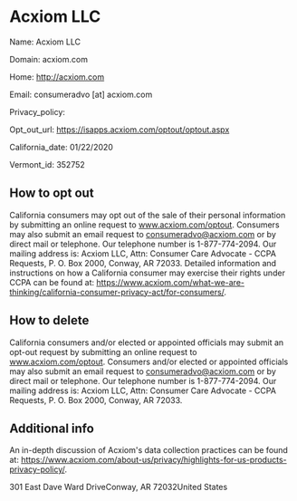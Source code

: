 
# Acxiom LLC

Name: Acxiom LLC

Domain: acxiom.com

Home: http://acxiom.com

Email: consumeradvo [at] acxiom.com

Privacy_policy: 

Opt_out_url: https://isapps.acxiom.com/optout/optout.aspx

California_date: 01/22/2020

Vermont_id: 352752



## How to opt out

California consumers may opt out of the sale of their personal information by submitting an online request to www.acxiom.com/optout. Consumers may also submit an email request to consumeradvo@acxiom.com or by direct mail or telephone. Our telephone number is 1-877-774-2094. Our mailing address is: Acxiom LLC, Attn: Consumer Care Advocate - CCPA Requests, P. O. Box 2000, Conway, AR 72033. Detailed information and instructions on how a California consumer may exercise their rights under CCPA can be found at: https://www.acxiom.com/what-we-are-thinking/california-consumer-privacy-act/for-consumers/.

## How to delete

California consumers and/or elected or appointed officials may submit an opt-out request by submitting an online request to www.acxiom.com/optout. Consumers and/or elected or appointed officials may also submit an email request to consumeradvo@acxiom.com or by direct mail or telephone. Our telephone number is 1-877-774-2094. Our mailing address is: Acxiom LLC, Attn: Consumer Care Advocate - CCPA Requests, P. O. Box 2000, Conway, AR 72033.

## Additional info

An in-depth discussion of Acxiom's data collection practices can be found at: https://www.acxiom.com/about-us/privacy/highlights-for-us-products-privacy-policy/.

301 East Dave Ward DriveConway, AR 72032United States

